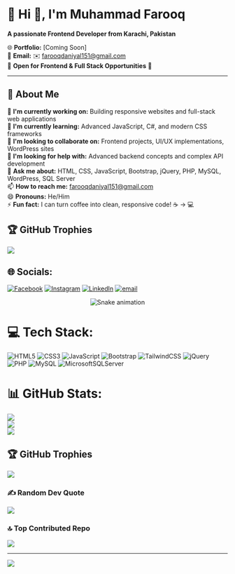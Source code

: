 # 💫 Hi 👋, I'm Muhammad Farooq  
**A passionate Frontend Developer from Karachi, Pakistan**

🌐 **Portfolio:** [Coming Soon]  
📧 **Email:** ✉️ farooqdaniyal151@gmail.com  
💼 **Open for Frontend & Full Stack Opportunities** 🚀

---

## 🚀 About Me

🔭 **I'm currently working on:** Building responsive websites and full-stack web applications  
🌱 **I'm currently learning:** Advanced JavaScript, C#, and modern CSS frameworks  
👯 **I'm looking to collaborate on:** Frontend projects, UI/UX implementations, WordPress sites  
🤔 **I'm looking for help with:** Advanced backend concepts and complex API development  
💬 **Ask me about:** HTML, CSS, JavaScript, Bootstrap, jQuery, PHP, MySQL, WordPress, SQL Server  
📫 **How to reach me:** farooqdaniyal151@gmail.com  
😄 **Pronouns:** He/Him  
⚡ **Fun fact:** I can turn coffee into clean, responsive code! ☕ → 💻

## 🏆 GitHub Trophies
![](https://github-profile-trophy.vercel.app/?username=farooqdaniyal&theme=radical&no-frame=false&no-bg=true&margin-w=4)
  
## 🌐 Socials:
[![Facebook](https://img.shields.io/badge/Facebook-%231877F2.svg?logo=Facebook&logoColor=white)](https://facebook.com/61582658026997) [![Instagram](https://img.shields.io/badge/Instagram-%23E4405F.svg?logo=Instagram&logoColor=white)](https://instagram.com/farooq_daniyal9) [![LinkedIn](https://img.shields.io/badge/LinkedIn-%230077B5.svg?logo=linkedin&logoColor=white)](https://linkedin.com/in/farooqdaniyal9) [![email](https://img.shields.io/badge/Email-D14836?logo=gmail&logoColor=white)](mailto:farooqdaniyal151@gmail.com) 

<div align="center">
  <img src="https://profile-readme-generator.com/assets/snake.svg" alt="Snake animation" />
</div>

# 💻 Tech Stack:
![HTML5](https://img.shields.io/badge/html5-%23E34F26.svg?style=for-the-badge&logo=html5&logoColor=white) ![CSS3](https://img.shields.io/badge/css3-%231572B6.svg?style=for-the-badge&logo=css3&logoColor=white) ![JavaScript](https://img.shields.io/badge/javascript-%23323330.svg?style=for-the-badge&logo=javascript&logoColor=%23F7DF1E) ![Bootstrap](https://img.shields.io/badge/bootstrap-%238511FA.svg?style=for-the-badge&logo=bootstrap&logoColor=white) ![TailwindCSS](https://img.shields.io/badge/tailwindcss-%2338B2AC.svg?style=for-the-badge&logo=tailwind-css&logoColor=white) ![jQuery](https://img.shields.io/badge/jquery-%230769AD.svg?style=for-the-badge&logo=jquery&logoColor=white) ![PHP](https://img.shields.io/badge/php-%23777BB4.svg?style=for-the-badge&logo=php&logoColor=white) ![MySQL](https://img.shields.io/badge/mysql-4479A1.svg?style=for-the-badge&logo=mysql&logoColor=white) ![MicrosoftSQLServer](https://img.shields.io/badge/Microsoft%20SQL%20Server-CC2927?style=for-the-badge&logo=microsoft%20sql%20server&logoColor=white)
# 📊 GitHub Stats:
![](https://github-readme-stats.vercel.app/api?username=farooqdaniyal&theme=dark&hide_border=false&include_all_commits=true&count_private=false)<br/>
![](https://nirzak-streak-stats.vercel.app/?user=farooqdaniyal&theme=dark&hide_border=false)<br/>
![](https://github-readme-stats.vercel.app/api/top-langs/?username=farooqdaniyal&theme=dark&hide_border=false&include_all_commits=true&count_private=false&layout=compact)

## 🏆 GitHub Trophies
![](https://github-profile-trophy.vercel.app/?username=farooqdaniyal&theme=radical&no-frame=false&no-bg=true&margin-w=4)

### ✍️ Random Dev Quote
![](https://quotes-github-readme.vercel.app/api?type=horizontal&theme=radical)

### 🔝 Top Contributed Repo
![](https://github-contributor-stats.vercel.app/api?username=farooqdaniyal&limit=5&theme=dark&combine_all_yearly_contributions=true)

---
[![](https://visitcount.itsvg.in/api?id=farooqdaniyal&icon=0&color=0)](https://visitcount.itsvg.in)

<!-- Proudly created with GPRM ( https://gprm.itsvg.in ) -->
